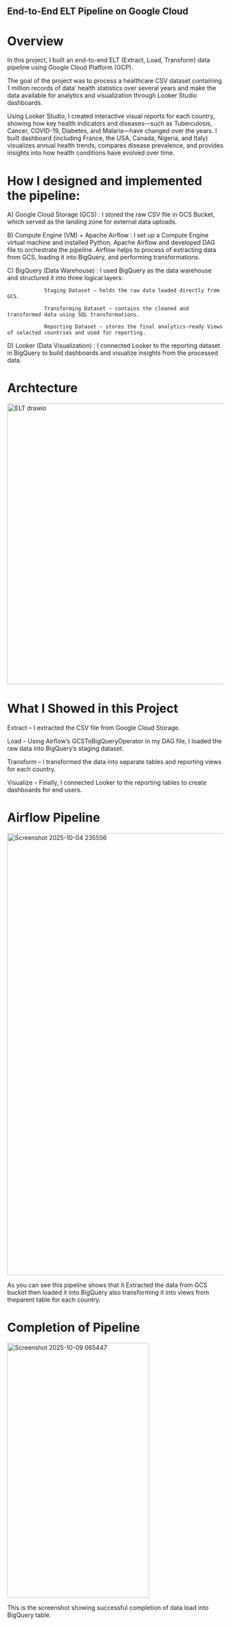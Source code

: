 ## End-to-End ELT Pipeline on Google Cloud
# Overview

In this project, I built an end-to-end ELT (Extract, Load, Transform) data pipeline using Google Cloud Platform (GCP).

The goal of the project was to process a healthcare CSV dataset containing 1 million records of data’ health statistics over several years and make the data available for analytics and visualization through Looker Studio dashboards.

Using Looker Studio, I created interactive visual reports for each country, showing how key health indicators and diseases—such as Tuberculosis, Cancer, COVID-19, Diabetes, and Malaria—have changed over the years. I built dashboard (including France, the USA, Canada, Nigeria, and Italy) visualizes annual health trends, compares disease prevalence, and provides insights into how health conditions have evolved over time.

# How I designed and implemented the pipeline:

  A) Google Cloud Storage (GCS) : I stored the raw CSV file in GCS Bucket, which served as the landing zone for external data uploads.

  B) Compute Engine (VM) + Apache Airflow : I set up a Compute Engine virtual machine and installed Python, Apache Airflow and developed DAG file to orchestrate the pipeline.
  Airflow helps to process of extracting data from GCS, loading it into BigQuery, and performing transformations.

  C) BigQuery (Data Warehouse) : I used BigQuery as the data warehouse and structured it into three logical layers:

                Staging Dataset – holds the raw data loaded directly from GCS.

                Transforming Dataset – contains the cleaned and transformed data using SQL transformations.

                Reporting Dataset – stores the final analytics-ready Views of selected countries and used for reporting.

  D) Looker (Data Visualization) : I connected Looker to the reporting dataset in BigQuery to build dashboards and visualize insights from the processed data.

# Archtecture
<img width="1201" height="651" alt="ELT drawio" src="https://github.com/user-attachments/assets/63608b40-2350-4929-984f-f87300bbb79b" />



# What I Showed in this Project

  Extract – I extracted the CSV file from Google Cloud Storage.

  Load – Using Airflow’s GCSToBigQueryOperator in my DAG file, I loaded the raw data into BigQuery’s staging dataset.

  Transform – I transformed the data into separate tables and reporting views for each country.

  Visualize – Finally, I connected Looker to the reporting tables to create dashboards for end users.

# Airflow Pipeline

<img width="1916" height="1025" alt="Screenshot 2025-10-04 235556" src="https://github.com/user-attachments/assets/ddb03609-2347-494f-8fcd-f16661498d02" />

As you can see this pipeline shows that it Extracted the data from GCS bucket then loaded it into BigQuery also transforming it into views from theparent table for each country.

# Completion of Pipeline

<img width="330" height="591" alt="Screenshot 2025-10-09 065447" src="https://github.com/user-attachments/assets/160bfe27-6a43-4405-a933-9cfa011a3331" />

This is the screenshot showing successful completion of data load into BigQuery table.


